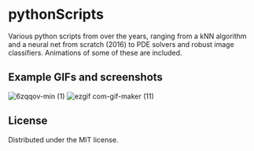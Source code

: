 # pythonScripts
Various python scripts from over the years, ranging from a kNN algorithm and a neural net from scratch (2016) to PDE solvers and robust image classifiers. Animations of some of these are included.

## Example GIFs and screenshots

![6zqqov-min (1)](https://user-images.githubusercontent.com/35423779/232044759-53600ebb-15c8-4205-9cab-065959d95374.gif)
![ezgif com-gif-maker (11)](https://user-images.githubusercontent.com/35423779/232045135-6b9dd930-4182-4e3f-b02e-64f7e6d409e2.gif)


## License

Distributed under the MIT license.
